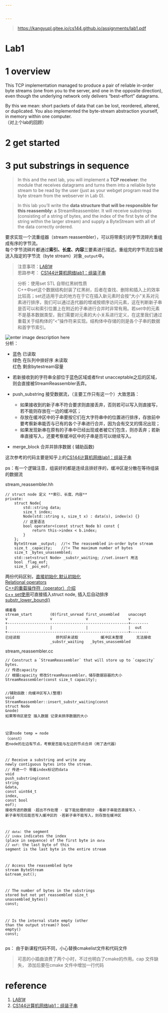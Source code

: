 ```yaml
---


---
```


<blockquote>
<p><a href="https://kangyupl.gitee.io/cs144.github.io/assignments/lab1.pdf">https://kangyupl.gitee.io/cs144.github.io/assignments/lab1.pdf</a></p>
</blockquote>
<h1 id="lab1">Lab1</h1>
<h1 id="overview">1 overview</h1>
<p>This TCP implementation managed to produce a pair of reliable in-order byte streams (one from you to the server, and one in the opposite direction), even though the underlying network only delivers “best-effort” datagrams.</p>
<p>By this we mean: short packets of data that can be lost, reordered, altered, or duplicated. You also implemented the byte-stream abstraction yourself, in memory within one computer.<br>
（对上个lab的回顾）</p>
<h1 id="get-started">2 get started</h1>
<h1 id="put-substrings-in-sequence">3 put substrings in sequence</h1>
<blockquote>
<p>In this and the next lab, you will implement a <strong>TCP receiver</strong>: the module that receives datagrams and turns them into a reliable byte stream to be read by the user (just as your webget program read the byte stream from the webserver in Lab 0).</p>
</blockquote>
<blockquote>
<p>In this lab you’ll write the <strong>data structure that will be responsible for this reassembly</strong>: a StreamReassembler. It will receive substrings (consisting of a string of bytes, and the index of the first byte of the string within the larger stream) and supply a ByteStream with all of the data correctly ordered.</p>
</blockquote>
<p>要求实现一个流重组器（stream reassembler），可以将带索引的字节流碎片重组成有序的字节流。<br>
每个字节流碎片都通过<strong>索引、长度、内容</strong>三要素进行描述。重组完的字节流应当被送入指定的字节流（byte stream）对象<code>_output</code>中。</p>
<blockquote>
<p>注意事项：<a href="https://www.cnblogs.com/kangyupl/p/stanford_cs144_labs.html#1029644895">LAB1#</a><br>
思路参考： <a href="https://zhuanlan.zhihu.com/p/262274265">CS144计算机网络lab1：组装子串</a></p>
</blockquote>
<blockquote>
<p>分析：使用set STL 自带红黑树性质<br>
C++中set这个数据结构封装了红黑树，后者在查找、删除和插入上的效率比较高；set还适用于此的地方在于它在插入新元素时会按“大小”关系对元素进行排序，我们可以通过迭代器的增减按顺序访问元素，这在判断新子串是否可以和索引位置上在附近的子串进行合并时非常有用。若set中的元素不是基本数据类型，我们需要对元素的大小关系进行定义，在这里我们通过重载关于结构体的“&lt;”操作符来实现。结构体中存储的则是各个子串的数据和首字节索引。</p>
</blockquote>
<p><img src="https://pic2.zhimg.com/80/v2-54e61b6e7639e7270e5a2e5fb39d35d9_720w.jpg" alt="enter image description here"><br>
分析：</p>
<ul>
<li>
<p>蓝色 已读取<br>
绿色 在队列中排好序 未读取<br>
红色 剩余bytestream容量</p>
</li>
<li>
<p>若新接收到的字符串全部位于蓝色区域或者first unacceptable之后的区域，则会直接被StreamReassembler丢弃。</p>
</li>
<li>
<p>push_substring 接受数据流，（主要工作只有这一个）大致思路：</p>
<ul>
<li>如果接收到的新子串不符合要求则直接丢弃，否则若可以写入则直接写，若不能则存放在一边的缓冲区；</li>
<li>存放在缓冲区中的子串要按它们在大字符串中的位置进行排序，存放前中要考察新串能否与已有的各个子串进行合并，因为会有交叉的情况出现；</li>
<li>如果发现新串在原有的子串中已经出现或者被它们包含，则亦丢弃；若新串直接写入，还要考察缓冲区中的子串是否可以继续写入。</li>
</ul>
</li>
<li>
<p>merge_block 合并并排序数据 ( 辅助函数)</p>
</li>
</ul>
<p>这次参考的代码主要是知乎上的<a href="https://zhuanlan.zhihu.com/p/262274265">CS144计算机网络lab1：组装子串</a></p>
<p>ps：有一个逻辑注意，组装好的都是连续且排好序的，缓冲区是分散在等待组装的数据流</p>
<p>stream_reassembler.hh</p>
<pre class=" language-cpp"><code class="prism  language-cpp"><span class="token comment">// struct node 定义 **索引、长度、内容**</span>
<span class="token keyword">private</span><span class="token operator">:</span> 
	<span class="token keyword">struct</span> Node<span class="token punctuation">{</span>
        std<span class="token operator">::</span>string data<span class="token punctuation">;</span>
        size_t index<span class="token punctuation">;</span>
        <span class="token function">Node</span><span class="token punctuation">(</span>std<span class="token operator">::</span>string s<span class="token punctuation">,</span> size_t x<span class="token punctuation">)</span> <span class="token operator">:</span> <span class="token function">data</span><span class="token punctuation">(</span>s<span class="token punctuation">)</span><span class="token punctuation">,</span> <span class="token function">index</span><span class="token punctuation">(</span>x<span class="token punctuation">)</span> <span class="token punctuation">{</span><span class="token punctuation">}</span>
        <span class="token comment">// 这里语法</span>
        <span class="token keyword">bool</span> <span class="token keyword">operator</span><span class="token operator">&lt;</span><span class="token punctuation">(</span><span class="token keyword">const</span> <span class="token keyword">struct</span> Node b<span class="token punctuation">)</span> <span class="token keyword">const</span> <span class="token punctuation">{</span>
            <span class="token keyword">return</span> <span class="token keyword">this</span><span class="token operator">-</span><span class="token operator">&gt;</span>index <span class="token operator">&lt;</span> b<span class="token punctuation">.</span>index<span class="token punctuation">;</span>
        <span class="token punctuation">}</span> 
    <span class="token punctuation">}</span><span class="token punctuation">;</span>
	ByteStream _output<span class="token punctuation">;</span>  <span class="token comment">//!&lt; The reassembled in-order byte stream</span>
    size_t _capacity<span class="token punctuation">;</span>    <span class="token comment">//!&lt; The maximum number of bytes</span>
    size_t _bytes_unassembled<span class="token punctuation">;</span>
    std<span class="token operator">::</span>set<span class="token operator">&lt;</span><span class="token keyword">struct</span> Node<span class="token operator">&gt;</span> _substr_waiting<span class="token punctuation">;</span> <span class="token comment">//set.insert 用法</span>
    <span class="token keyword">bool</span> _flag_eof<span class="token punctuation">;</span>
    size_t _pos_eof<span class="token punctuation">;</span>
</code></pre>
<p>两份代码区别，<a href="https://www.cnblogs.com/lustar/p/7450097.html">直接初始化 默认初始化</a><br>
<a href="https://en.cppreference.com/w/cpp/language/operators">Relational operators</a><br>
<a href="https://blog.csdn.net/liitdar/article/details/80654324">C++的重载操作符（operator）介绍</a><br>
<a href="http://www.cplusplus.com/reference/set/set/insert/">c++ set使用</a>可直接插入struct node,  插入后自动排序<br>
<a href="https://www.geeksforgeeks.org/set-lower_bound-function-in-c-stl/">substr_lower_bound()</a></p>
<pre class=" language-ruby"><code class="prism  language-ruby">横着看
<span class="token function">stream_start</span>		<span class="token punctuation">(</span><span class="token number">0</span><span class="token punctuation">)</span>first_unread	first_unsembled	   unaccept
v                   v				v				   v
<span class="token operator">+</span><span class="token operator">--</span><span class="token operator">--</span><span class="token operator">--</span><span class="token operator">--</span><span class="token operator">--</span><span class="token operator">--</span><span class="token operator">--</span><span class="token operator">--</span><span class="token operator">--</span><span class="token operator">--</span><span class="token operator">--</span><span class="token operator">--</span><span class="token operator">--</span><span class="token operator">--</span><span class="token operator">--</span><span class="token operator">--</span><span class="token operator">--</span><span class="token operator">--</span><span class="token operator">--</span><span class="token operator">--</span><span class="token operator">--</span><span class="token operator">--</span><span class="token operator">--</span><span class="token operator">--</span><span class="token operator">--</span><span class="token operator">--</span><span class="token operator">--</span><span class="token operator">+</span><span class="token operator">--</span><span class="token operator">--</span><span class="token operator">--</span><span class="token operator">--</span>
<span class="token operator">|</span>                	<span class="token operator">|</span>				<span class="token operator">|</span>		   		   <span class="token operator">|</span>  out	
<span class="token operator">+</span><span class="token operator">--</span><span class="token operator">--</span><span class="token operator">--</span><span class="token operator">--</span><span class="token operator">--</span><span class="token operator">--</span><span class="token operator">--</span><span class="token operator">--</span><span class="token operator">--</span><span class="token operator">--</span><span class="token operator">--</span><span class="token operator">--</span><span class="token operator">--</span><span class="token operator">--</span><span class="token operator">--</span><span class="token operator">--</span><span class="token operator">--</span><span class="token operator">--</span><span class="token operator">--</span><span class="token operator">--</span><span class="token operator">--</span><span class="token operator">--</span><span class="token operator">--</span><span class="token operator">--</span><span class="token operator">--</span><span class="token operator">--</span><span class="token operator">--</span><span class="token operator">+</span><span class="token operator">--</span><span class="token operator">--</span><span class="token operator">--</span><span class="token operator">--</span>
已经读取				排列好未读取			缓冲区未整理		无法接收
					_substr_waiting	  _bytes_unassembled
</code></pre>
<p>stream_reassembler.cc</p>
<pre class=" language-c"><code class="prism ++ language-c"><span class="token comment">// Construct a `StreamReassembler` that will store up to `capacity` bytes.</span>
<span class="token comment">// 传进capacity</span>
<span class="token comment">// 根据capacity 修改StreamReassembler，储存数据容器的大小</span>
<span class="token function">StreamReassembler</span><span class="token punctuation">(</span><span class="token keyword">const</span> size_t capacity<span class="token punctuation">)</span><span class="token punctuation">;</span>

<span class="token comment">//辅助函数：向缓冲区写入(整理)</span>
<span class="token keyword">void</span> StreamReassembler<span class="token punctuation">:</span><span class="token punctuation">:</span><span class="token function">insert_substr_waiting</span><span class="token punctuation">(</span><span class="token keyword">const</span> <span class="token keyword">struct</span> Node <span class="token operator">&amp;</span>node<span class="token punctuation">)</span>
如果等待区是空
	插入数据
	记录未排序数据的大小

记录node temp <span class="token operator">=</span> node （<span class="token keyword">const</span>）
若node的左边有节点，考察是否能与左边的节点合并（用了迭代器）

<span class="token comment">// Receive a substring and write any newly contiguous bytes into the stream. </span>
<span class="token comment">// 传进一个 带着index标记的data</span>
<span class="token keyword">void</span> <span class="token function">push_substring</span><span class="token punctuation">(</span><span class="token keyword">const</span> string <span class="token operator">&amp;</span>data<span class="token punctuation">,</span> <span class="token keyword">const</span> uint64_t index<span class="token punctuation">,</span> <span class="token keyword">const</span> bool eof<span class="token punctuation">)</span><span class="token punctuation">;</span>
接收传进的数据
 ·超出不作处理
 · 留下能处理的部分
 ·看新子串能否直接写入
  · 新子串写完后能否写入缓冲区的
 ·若新子串不能写入，则存放在缓冲区


<span class="token comment">// `data`: the segment </span>
<span class="token comment">// `index` indicates the index (place in sequence) of the first byte in `data` </span>
<span class="token comment">// `eof`: the last byte of this segment is the last byte in the entire stream</span>


<span class="token comment">// Access the reassembled byte stream</span>
ByteStream <span class="token operator">&amp;</span><span class="token function">stream_out</span><span class="token punctuation">(</span><span class="token punctuation">)</span><span class="token punctuation">;</span>


<span class="token comment">// The number of bytes in the substrings stored but not yet reassembled</span>
size_t <span class="token function">unassembled_bytes</span><span class="token punctuation">(</span><span class="token punctuation">)</span> <span class="token keyword">const</span><span class="token punctuation">;</span>

<span class="token comment">// Is the internal state empty (other than the output stream)?</span>
bool <span class="token function">empty</span><span class="token punctuation">(</span><span class="token punctuation">)</span> <span class="token keyword">const</span><span class="token punctuation">;</span>
</code></pre>
<p>ps： 由于新课程代码不同，小心替换cmakelist文件和代码文件</p>
<blockquote>
<p>可恶的小插曲浪费了两个小时，不过也明白了cmake的作用。cap 文件缺失， 添加后要在cmake 文件中增加一行代码</p>
</blockquote>
<h1 id="reference">reference</h1>
<ol>
<li><a href="https://www.cnblogs.com/kangyupl/p/stanford_cs144_labs.html#1029644895">LAB1#</a></li>
<li><a href="https://zhuanlan.zhihu.com/p/262274265">CS144计算机网络lab1：组装子串</a></li>
</ol>

